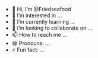 - 👋 Hi, I’m @Friedseafood
- 👀 I’m interested in ...
- 🌱 I’m currently learning ...
- 💞️ I’m looking to collaborate on ...
- 📫 How to reach me ...
- 😄 Pronouns: ...
- ⚡ Fun fact: ...

<!---
Friedseafood/Friedseafood is a ✨ special ✨ repository because its `README.md` (this file) appears on your GitHub profile.
You can click the Preview link to take a look at your changes.
--->

